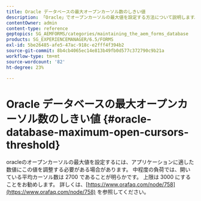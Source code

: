 ```yaml
---
title: Oracle データベースの最大オープンカーソル数のしきい値
description: 「Oracle」でオープンカーソルの最大値を設定する方法について説明します。
contentOwner: admin
content-type: reference
geptopics: SG_AEMFORMS/categories/maintaining_the_aem_forms_database
products: SG_EXPERIENCEMANAGER/6.5/FORMS
exl-id: 5be26485-afe5-47ac-918c-e2fff4f394b2
source-git-commit: 8b4cb4065ec14e813b49fb0d577c372790c9b21a
workflow-type: tm+mt
source-wordcount: '82'
ht-degree: 23%

---
```


# Oracle データベースの最大オープンカーソル数のしきい値 {#oracle-database-maximum-open-cursors-threshold}

oracleのオープンカーソルの最大値を設定するには、アプリケーションに適した数値にこの値を調整する必要がある場合があります。 中程度の負荷では、開いている平均カーソル数は 2700 であることが明らかです。 上限は 3000 にすることをお勧めします。 詳しくは、[https://www.orafaq.com/node/758](https://www.orafaq.com/node/758) を参照してください。
